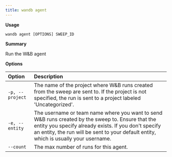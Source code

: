 ```yaml
---
title: wandb agent
---
```


**Usage**

`wandb agent [OPTIONS] SWEEP_ID`

**Summary**

Run the W&B agent


**Options**

| **Option** | **Description** |
| :--- | :--- |
| `-p, --project` | The name of the project where W&B runs created from the   sweep are sent to. If the project is not specified, the run is sent to a project labeled 'Uncategorized'. |
| `-e, --entity` | The username or team name where you want to send W&B   runs created by the sweep to. Ensure that the entity you specify already exists. If you don't specify an entity,   the run will be sent to your default entity, which is usually your username. |
| `--count` | The max number of runs for this agent. |



